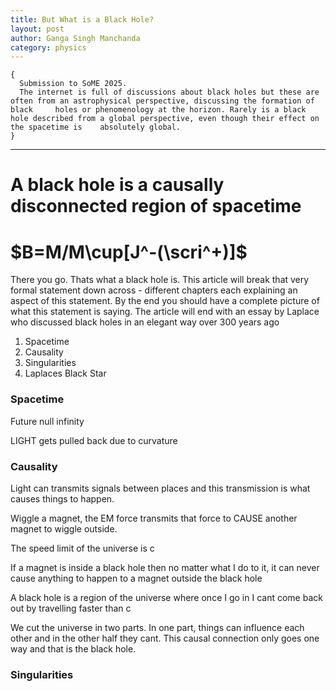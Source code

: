 ```yaml
---
title: But What is a Black Hole?
layout: post
author: Ganga Singh Manchanda
category: physics
---
```


```
{
  Submission to SoME 2025.
  The internet is full of discussions about black holes but these are often from an astrophysical perspective, discussing the formation of black     holes or phenomenology at the horizon. Rarely is a black hole described from a global perspective, even though their effect on the spacetime is    absolutely global.
}
```
---
# A black hole is a causally disconnected region of spacetime
# $B=M/M\cup[J^-(\scri^+)]$

There you go. Thats what a black hole is. This article will break that very formal statement down across - different chapters each explaining an aspect of this statement. By the end you should have a complete picture of what this statement is saying. The article will end with an essay by Laplace who discussed black holes in an elegant way over 300 years ago

1. Spacetime
2. Causality
3. Singularities
4. Laplaces Black Star

### Spacetime

Future null infinity


LIGHT gets pulled back due to curvature

### Causality

Light can transmits signals between places and this transmission is what causes things to happen.

Wiggle a magnet, the EM force transmits that force to CAUSE another magnet to wiggle outside.

The speed limit of the universe is c

If a magnet is inside a black hole then no matter what I do to it, it can never cause anything to happen to a magnet outside the black hole

A black hole is a region of the universe where once I go in I cant come back out by travelling faster than c

We cut the universe in two parts. In one part, things can influence each other and in the other half they cant. This causal connection only goes one way and that is the black hole. 

### Singularities



